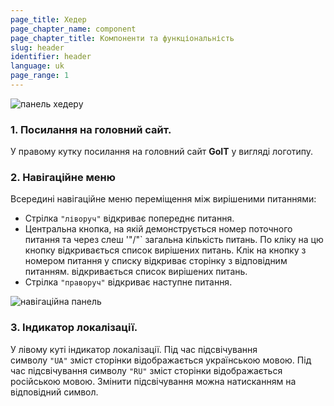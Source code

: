 ```yaml
---
page_title: Хедер
page_chapter_name: component
page_chapter_title: Компоненти та функціональність
slug: header
identifier: header
language: uk
page_range: 1
---
```

![панель хедеру](/img/header1.jpeg)

### 1. Посилання на головний сайт.​

У правому кутку посилання на головний сайт **GoIT** у вигляді логотипу.

### 2. Навігаційне меню​

Всередині навігаційне меню переміщення між вирішеними питаннями:

* Стрілка `"ліворуч"` відкриває попереднє питання.
* Центральна кнопка, на якій демонструється номер поточного питання та через слеш '"/"` загальна кількість питань. По кліку на цю кнопку відкривається список вирішених питань. Клік на кнопку з номером питання у списку відкриває сторінку з відповідним питанням. відкривається список вирішених питань.
* Стрілка `"праворуч"` відкриває наступне питання.

![навігаційна панель](/img/header2.jpg)

### 3. Індикатор локалізації.​

У лівому куті індикатор локалізації. Під час підсвічування символу `"UA"` зміст сторінки відображається українською мовою. Під час підсвічування символу `"RU"` зміст сторінки відображається російською мовою. Змінити підсвічування можна натисканням на відповідний символ.